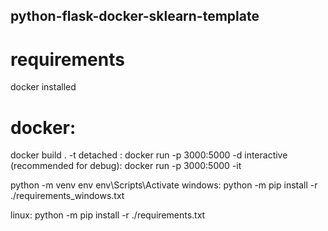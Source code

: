 ## python-flask-docker-sklearn-template
# requirements  
docker installed

# docker:
docker build . -t <some tag name>
detached : docker run -p 3000:5000 -d <some tag name>
interactive (recommended for debug): docker run -p 3000:5000 -it <some tag name>










python -m venv env
env\Scripts\Activate
windows:
python -m pip install -r ./requirements_windows.txt

linux:
python -m pip install -r ./requirements.txt
